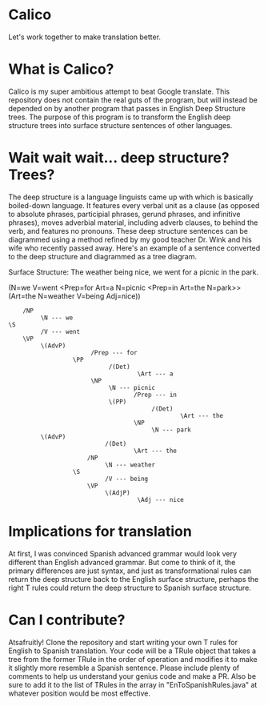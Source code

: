 # Calico
Let's work together to make translation better.

# What is Calico?
Calico is my super ambitious attempt to beat Google translate. This repository does not contain the real guts of the program, but will instead be depended on by another program that passes in English Deep Structure trees. The purpose of this program is to transform the English deep structure trees into surface structure sentences of other languages.

# Wait wait wait... deep structure? Trees?
The deep structure is a language linguists came up with which is basically boiled-down language. It features every verbal unit as a clause (as opposed to absolute phrases, participial phrases, gerund phrases, and infinitive phrases), moves adverbial material, including adverb clauses, to behind the verb, and features no pronouns. These deep structure sentences can be diagrammed using a method refined by my good teacher Dr. Wink and his wife who recently passed away. Here's an example of a sentence converted to the deep structure and diagrammed as a tree diagram.

Surface Structure: The weather being nice, we went for a picnic in the park.

(N=we V=went <Prep=for Art=a N=picnic <Prep=in Art=the N=park>> (Art=the N=weather V=being Adj=nice))
```
    /NP
         \N --- we
\S
         /V --- went
    \VP
         \(AdvP)
                       /Prep --- for
                  \PP
                            /(Det)
                                    \Art --- a
                       \NP
                            \N --- picnic
                                   /Prep --- in
                            \(PP)
                                        /(Det)
                                                \Art --- the
                                   \NP
                                        \N --- park
         \(AdvP)
                           /(Det)
                                   \Art --- the
                      /NP
                           \N --- weather
                  \S
                           /V --- being
                      \VP
                           \(AdjP)
                                    \Adj --- nice
```

# Implications for translation

At first, I was convinced Spanish advanced grammar would look very different than English advanced grammar. But come to think of it, the primary differences are just syntax, and just as transformational rules can return the deep structure back to the English surface structure, perhaps the right T rules could return the deep structure to Spanish surface structure.

# Can I contribute?

Atsafruitly! Clone the repository and start writing your own T rules for English to Spanish translation. Your code will be a TRule object that takes a tree from the former TRule in the order of operation and modifies it to make it slightly more resemble a Spanish sentence. Please include plenty of comments to help us understand your genius code and make a PR. Also be sure to add it to the list of TRules in the array in "EnToSpanishRules.java" at whatever position would be most effective.
